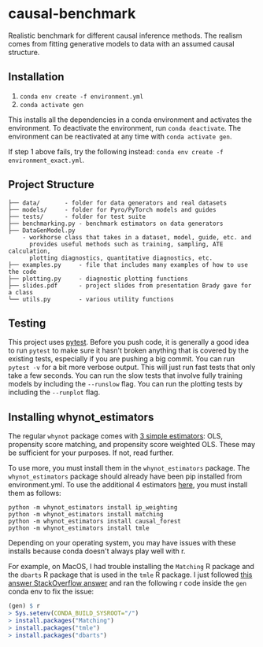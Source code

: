 # causal-benchmark
Realistic benchmark for different causal inference methods. The realism comes from fitting generative models to data with an assumed causal structure. 

## Installation
1. `conda env create -f environment.yml`
2. `conda activate gen`

This installs all the dependencies in a conda environment and activates the environment. To deactivate the environment, run `conda deactivate`. The environment can be reactivated at any time with `conda activate gen`.

If step 1 above fails, try the following instead: `conda env create -f environment_exact.yml`.


## Project Structure
```
├── data/		- folder for data generators and real datasets
├── models/		- folder for Pyro/PyTorch models and guides
├── tests/		- folder for test suite
├── benchmarking.py	- benchmark estimators on data generators
├── DataGenModel.py
	- workhorse class that takes in a dataset, model, guide, etc. and 
	  provides useful methods such as training, sampling, ATE calculation,
	  plotting diagnostics, quantitative diagnostics, etc.
├── examples.py		- file that includes many examples of how to use the code
├── plotting.py		- diagnostic plotting functions
├── slides.pdf		- project slides from presentation Brady gave for a class
└── utils.py		- various utility functions
```

## Testing
This project uses [pytest](https://docs.pytest.org/en/latest/). Before you push code, it is generally a good idea to run `pytest` to make sure it hasn't broken anything that is covered by the existing tests, especially if you are pushing a big commit. You can run `pytest -v` for a bit more verbose output. This will just run fast tests that only take a few seconds. You can run the slow tests that involve fully training models by including the `--runslow` flag. You can run the plotting tests by including the `--runplot` flag.

## Installing whynot_estimators
The regular `whynot` package comes with [3 simple estimators](https://github.com/zykls/whynot/blob/master/whynot/algorithms/causal_suite.py#L47): OLS, propensity score matching, and propensity score weighted OLS. These may be sufficient for your purposes. If not, read further.

To use more, you must install them in the `whynot_estimators` package. The `whynot_estimators` package should already have been pip installed from environment.yml. To use the additional 4 estimators [here](https://github.com/zykls/whynot/blob/master/whynot/algorithms/causal_suite.py#L53), you must install them as follows:
```
python -m whynot_estimators install ip_weighting
python -m whynot_estimators install matching
python -m whynot_estimators install causal_forest
python -m whynot_estimators install tmle
```

Depending on your operating system, you may have issues with these installs because conda doesn't always play well with r.

For example, on MacOS, I had trouble installing the `Matching` R package and the `dbarts` R package that is used in the `tmle` R package. I just followed [this answer StackOverflow answer](https://stackoverflow.com/a/55875539) and ran the following r code inside the `gen` conda env to fix the issue:

```r
(gen) $ r
> Sys.setenv(CONDA_BUILD_SYSROOT="/")
> install.packages("Matching")
> install.packages("tmle")
> install.packages("dbarts")
```